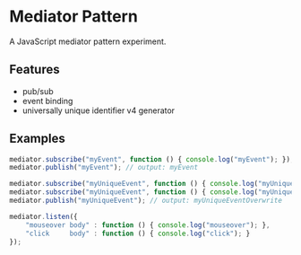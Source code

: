 Mediator Pattern
================

A JavaScript mediator pattern experiment.

## Features
* pub/sub
* event binding
* universally unique identifier v4 generator

## Examples

```js
mediator.subscribe("myEvent", function () { console.log("myEvent"); });
mediator.publish("myEvent"); // output: myEvent

mediator.subscribe("myUniqueEvent", function () { console.log("myUniqueEvent"); }, "unique");
mediator.subscribe("myUniqueEvent", function () { console.log("myUniqueEventOverwrite"); }, "unique");
mediator.publish("myUniqueEvent"); // output: myUniqueEventOverwrite

mediator.listen({
	"mouseover body" : function () { console.log("mouseover"); },
	"click     body" : function () { console.log("click"); }
});
```